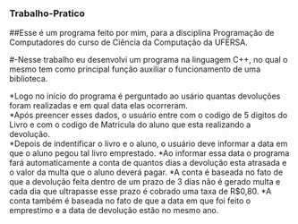 ### Trabalho-Pratico
##Esse é um programa feito por mim, para a disciplina Programação de Computadores do curso de Ciência da Computação da UFERSA.

#-Nesse trabalho eu desenvolvi um programa na linguagem C++, no qual o mesmo tem como principal função auxiliar o funcionamento de uma biblioteca.

*Logo no início do programa é perguntado ao usário quantas devoluções foram realizadas e em qual data elas ocorreram. <br/>
*Após preencer esses dados, o usuário entre com o codigo de 5 digitos do Livro e com o codigo de Matricula do aluno que esta realizando a devolução.<br/>
*Depois de indentificar o livro e o aluno, o usuário deve informar a data em que o aluno pegou tal livro emprestado.
*Ao informar essa data o programa fará automaticamente a conta de quantos dias a devolução esta atrasada e o valor da multa que o aluno deverá pagar.
*A conta é baseada no fato de que a devolução feita dentro de um prazo de 3 dias não é gerado multa e cada dia que ultrapasse esse prazo é cobrado uma taxa de R$0,80.
*A conta também é baseada no fato de que a data em que foi feito o emprestimo e a data de devolução estão no mesmo ano.
